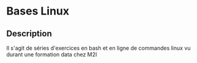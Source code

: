 # Bases Linux

## Description

Il s'agit de séries d'exercices en bash et en ligne de commandes linux vu durant une formation data chez M2I
